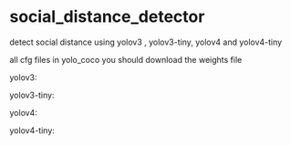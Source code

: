 # social_distance_detector
detect social distance using yolov3 , yolov3-tiny, yolov4 and yolov4-tiny

all cfg files in yolo_coco you should download the weights file 

yolov3:

yolov3-tiny:

yolov4:

yolov4-tiny:

